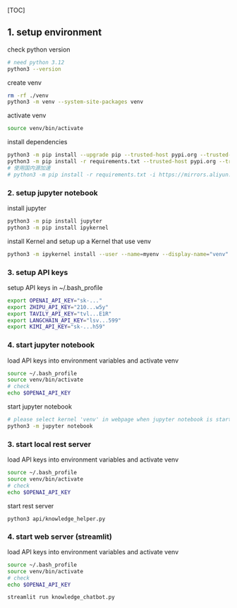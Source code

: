 [TOC]

## 1. setup environment

check python version

~~~bash
# need python 3.12
python3 --version
~~~ 

create venv

~~~bash
rm -rf ./venv
python3 -m venv --system-site-packages venv
~~~

activate venv

~~~bash
source venv/bin/activate
~~~

install dependencies

~~~bash
python3 -m pip install --upgrade pip --trusted-host pypi.org --trusted-host pypi.python.org --trusted-host files.pythonhosted.org
python3 -m pip install -r requirements.txt --trusted-host pypi.org --trusted-host pypi.python.org --trusted-host files.pythonhosted.org
# 使用国内源加速
# python3 -m pip install -r requirements.txt -i https://mirrors.aliyun.com/pypi/simple
~~~

### 2. setup jupyter notebook

install jupyter

~~~bash
python3 -m pip install jupyter
python3 -m pip install ipykernel
~~~

install Kernel and setup up a Kernel that use venv

~~~bash
python3 -m ipykernel install --user --name=myenv --display-name="venv"
~~~

### 3. setup API keys

setup API keys in ~/.bash_profile

~~~bash
export OPENAI_API_KEY="sk-..." 
export ZHIPU_API_KEY="210...w5y" 
export TAVILY_API_KEY="tvl...E1R"
export LANGCHAIN_API_KEY="lsv...599"
export KIMI_API_KEY="sk-...h59"
~~~

### 4. start jupyter notebook

load API keys into environment variables and activate venv

~~~bash
source ~/.bash_profile
source venv/bin/activate
# check
echo $OPENAI_API_KEY
~~~

start jupyter notebook

~~~bash
# please select kernel 'venv' in webpage when jupyter notebook is started\npress any key to continue: 
python3 -m jupyter notebook
~~~

### 3. start local rest server

load API keys into environment variables and activate venv

~~~bash
source ~/.bash_profile
source venv/bin/activate
# check
echo $OPENAI_API_KEY
~~~

start rest server

~~~
python3 api/knowledge_helper.py
~~~

### 4. start web server (streamlit)

load API keys into environment variables and activate venv

~~~bash
source ~/.bash_profile
source venv/bin/activate
# check
echo $OPENAI_API_KEY
~~~

```shell
streamlit run knowledge_chatbot.py
```

<!-- not implemented yet -->
<!-- 02 实现基于 gradio + OpenAI 的QA问答（文件格式：PDF）-->
<!-- gradio chatbot_gradio.py -->

